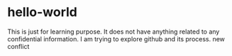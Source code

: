 # hello-world
This is just for learning purpose. It does not have anything related to any confidential information.
I am trying to explore github and its process.
new conflict
